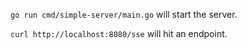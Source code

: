 `go run cmd/simple-server/main.go` will start the server.

`curl http://localhost:8080/sse` will hit an endpoint.
